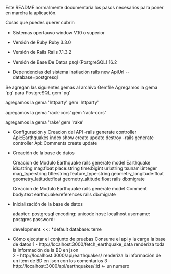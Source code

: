 Este README normalmente documentaría los pasos necesarios para poner en marcha la aplicación.

Cosas que puedes querer cubrir: 

* Sistemas opertauvo window V.10 o superior 

* Versión de Ruby 
  Ruby 3.3.0

* Versión de Rails 
  Rails 7.1.3.2 

* Versión de Base De Datos 
  psql (PostgreSQL) 16.2


* Dependencias del sistema
 instlación 
 rails new ApiUrl --database=postgresql

 Se agregan las siguientes gemas al archivo Gemfile
   Agregamos la gema 'pg' para PostgreSQL
  gem 'pg'

 agregamos la gema 'httparty'
  gem 'httparty'

 agregamos la gema 'rack-cors'
  gem 'rack-cors'

 agregamos la gema 'rake'
 gem 'rake' 

* Configuración y Creacion del API
  -rails generate controller Api::Earthquakes index show create update destroy
  -rails generate controller Api::Comments create update

* Creación de la base de datos

  Creacion de Modulo Earthquake
  rails generate model Earthquake ids:string mag:float place:string time:bigint url:string tsunami:integer mag_type:string title:string feature_type:string geometry_longitude:float geometry_latitude:float geometry_altitude:float
  rails db:migrate

  Creacion de Modulo Earthquake
   rails generate model Comment body:text earthquake:references
   rails db:migrate

* Inicialización de la base de datos

  adapter: postgresql
  encoding: unicode
  host: localhost
  username: postgres
  password: 

  development:
  <<: *default
  database: terre

* Cómo ejecutar el conjunto de pruebas
 Consume el api y la carga la base de datos 
1 - http://localhost:3000/fetch_earthquake_data 
 renderiza  toda la información de la BD en json  
2 - http://localhost:3000/api/earthquakes/
 renderiza la información de un item de BD en json con los comentarios
3 - http://localhost:3000/api/earthquakes/:id <- un numero 
